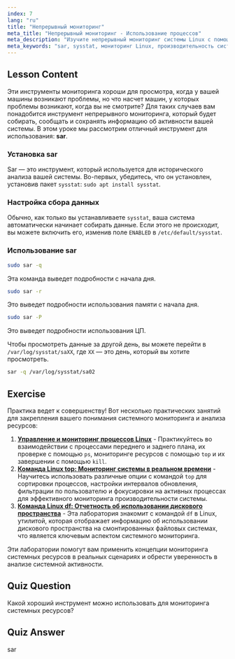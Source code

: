 ```yaml
---
index: 7
lang: "ru"
title: "Непрерывный мониторинг"
meta_title: "Непрерывный мониторинг - Использование процессов"
meta_description: "Изучите непрерывный мониторинг системы Linux с помощью sar. Поймите установку, сбор данных и анализ исторического использования ресурсов для повышения производительности. Начните прямо сейчас!"
meta_keywords: "sar, sysstat, мониторинг Linux, производительность системы, непрерывный мониторинг, для начинающих, учебник, руководство"
---
```


## Lesson Content

Эти инструменты мониторинга хороши для просмотра, когда у вашей машины возникают проблемы, но что насчет машин, у которых проблемы возникают, когда вы не смотрите? Для таких случаев вам понадобится инструмент непрерывного мониторинга, который будет собирать, сообщать и сохранять информацию об активности вашей системы. В этом уроке мы рассмотрим отличный инструмент для использования: **sar**.

### Установка sar

Sar — это инструмент, который используется для исторического анализа вашей системы. Во-первых, убедитесь, что он установлен, установив пакет `sysstat`: `sudo apt install sysstat`.

### Настройка сбора данных

Обычно, как только вы устанавливаете `sysstat`, ваша система автоматически начинает собирать данные. Если этого не происходит, вы можете включить его, изменив поле `ENABLED` в `/etc/default/sysstat`.

### Использование sar

```bash
sudo sar -q
```

Эта команда выведет подробности с начала дня.

```bash
sudo sar -r
```

Это выведет подробности использования памяти с начала дня.

```bash
sudo sar -P
```

Это выведет подробности использования ЦП.

Чтобы просмотреть данные за другой день, вы можете перейти в `/var/log/sysstat/saXX`, где `XX` — это день, который вы хотите просмотреть.

```bash
sar -q /var/log/sysstat/sa02
```

## Exercise

Практика ведет к совершенству! Вот несколько практических занятий для закрепления вашего понимания системного мониторинга и анализа ресурсов:

1. **[Управление и мониторинг процессов Linux](https://labex.io/ru/labs/comptia-manage-and-monitor-linux-processes-590864)** - Практикуйтесь во взаимодействии с процессами переднего и заднего плана, их проверке с помощью `ps`, мониторинге ресурсов с помощью `top` и их завершении с помощью `kill`.
2. **[Команда Linux top: Мониторинг системы в реальном времени](https://labex.io/ru/labs/linux-linux-top-command-real-time-system-monitoring-388500)** - Научитесь использовать различные опции с командой `top` для сортировки процессов, настройки интервалов обновления, фильтрации по пользователю и фокусировки на активных процессах для эффективного мониторинга производительности системы.
3. **[Команда Linux df: Отчетность об использовании дискового пространства](https://labex.io/ru/labs/linux-linux-df-command-disk-space-reporting-219188)** - Эта лаборатория знакомит с командой `df` в Linux, утилитой, которая отображает информацию об использовании дискового пространства на смонтированных файловых системах, что является ключевым аспектом системного мониторинга.

Эти лаборатории помогут вам применить концепции мониторинга системных ресурсов в реальных сценариях и обрести уверенность в анализе системной активности.

## Quiz Question

Какой хороший инструмент можно использовать для мониторинга системных ресурсов?

## Quiz Answer

sar
